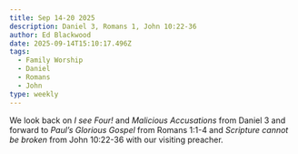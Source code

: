```yaml
---
title: Sep 14-20 2025
description: Daniel 3, Romans 1, John 10:22-36
author: Ed Blackwood
date: 2025-09-14T15:10:17.496Z
tags:
  - Family Worship
  - Daniel
  - Romans
  - John
type: weekly
---
```

W﻿e look back on *I see Four!* and *Malicious Accusations* from Daniel 3 and forward to *Paul’s Glorious Gospel* from Romans 1:1-4 and *Scripture cannot be broken* from John 10:22-36 with our visiting preacher.